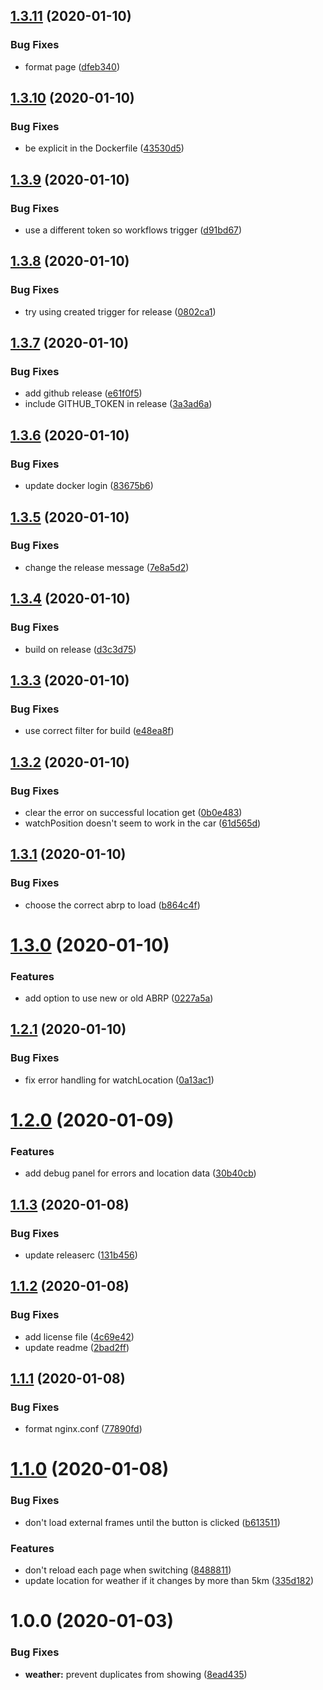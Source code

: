 ## [1.3.11](https://github.com/rickbassham/tesla-dashboard/compare/1.3.10...1.3.11) (2020-01-10)


### Bug Fixes

* format page ([dfeb340](https://github.com/rickbassham/tesla-dashboard/commit/dfeb340d55e61cf106a33d1efce5262d0eaf516c))

## [1.3.10](https://github.com/rickbassham/tesla-dashboard/compare/1.3.9...1.3.10) (2020-01-10)


### Bug Fixes

* be explicit in the Dockerfile ([43530d5](https://github.com/rickbassham/tesla-dashboard/commit/43530d555b9c8a7cde0e37ed8f07ad53e837673a))

## [1.3.9](https://github.com/rickbassham/tesla-dashboard/compare/1.3.8...1.3.9) (2020-01-10)


### Bug Fixes

* use a different token so workflows trigger ([d91bd67](https://github.com/rickbassham/tesla-dashboard/commit/d91bd678592c5b3f8a26a0cfaefc031d77d69af4))

## [1.3.8](https://github.com/rickbassham/tesla-dashboard/compare/1.3.7...1.3.8) (2020-01-10)


### Bug Fixes

* try using created trigger for release ([0802ca1](https://github.com/rickbassham/tesla-dashboard/commit/0802ca1777bf071b10f21efd0da55b6dd64942e8))

## [1.3.7](https://github.com/rickbassham/tesla-dashboard/compare/1.3.6...1.3.7) (2020-01-10)


### Bug Fixes

* add github release ([e61f0f5](https://github.com/rickbassham/tesla-dashboard/commit/e61f0f557eb409d19bc715c2aa1981455d0279a1))
* include GITHUB_TOKEN in release ([3a3ad6a](https://github.com/rickbassham/tesla-dashboard/commit/3a3ad6af8d7bb0d519a590fcd8c3667086b67ef0))

## [1.3.6](https://github.com/rickbassham/tesla-dashboard/compare/1.3.5...1.3.6) (2020-01-10)


### Bug Fixes

* update docker login ([83675b6](https://github.com/rickbassham/tesla-dashboard/commit/83675b6353d4e5e8b8cb059d291075bc647473ba))

## [1.3.5](https://github.com/rickbassham/tesla-dashboard/compare/1.3.4...1.3.5) (2020-01-10)


### Bug Fixes

* change the release message ([7e8a5d2](https://github.com/rickbassham/tesla-dashboard/commit/7e8a5d2fe1d5639535407ef5682c7b17231be3ba))

## [1.3.4](https://github.com/rickbassham/tesla-dashboard/compare/1.3.3...1.3.4) (2020-01-10)


### Bug Fixes

* build on release ([d3c3d75](https://github.com/rickbassham/tesla-dashboard/commit/d3c3d75c431b2ed58c0ff54f6fc82c74894630b3))

## [1.3.3](https://github.com/rickbassham/tesla-dashboard/compare/1.3.2...1.3.3) (2020-01-10)


### Bug Fixes

* use correct filter for build ([e48ea8f](https://github.com/rickbassham/tesla-dashboard/commit/e48ea8f67db8d0e9de143dbf3ed642f9d4fe14a6))

## [1.3.2](https://github.com/rickbassham/tesla-dashboard/compare/1.3.1...1.3.2) (2020-01-10)


### Bug Fixes

* clear the error on successful location get ([0b0e483](https://github.com/rickbassham/tesla-dashboard/commit/0b0e483b8d190c16d423cbe037c7bf1b64e5f5e6))
* watchPosition doesn't seem to work in the car ([61d565d](https://github.com/rickbassham/tesla-dashboard/commit/61d565d40d7a24a8a5c0727dfd128a9b8071e33f))

## [1.3.1](https://github.com/rickbassham/tesla-dashboard/compare/1.3.0...1.3.1) (2020-01-10)


### Bug Fixes

* choose the correct abrp to load ([b864c4f](https://github.com/rickbassham/tesla-dashboard/commit/b864c4f319e097ff1a1bbea09febc6edf6629f4a))

# [1.3.0](https://github.com/rickbassham/tesla-dashboard/compare/1.2.1...1.3.0) (2020-01-10)


### Features

* add option to use new or old ABRP ([0227a5a](https://github.com/rickbassham/tesla-dashboard/commit/0227a5a1f695923196ae3ec077c041af04d8fa45))

## [1.2.1](https://github.com/rickbassham/tesla-dashboard/compare/1.2.0...1.2.1) (2020-01-10)


### Bug Fixes

* fix error handling for watchLocation ([0a13ac1](https://github.com/rickbassham/tesla-dashboard/commit/0a13ac10d21a29fd1bf11cfbab718d8dd246c2e7))

# [1.2.0](https://github.com/rickbassham/tesla-dashboard/compare/1.1.3...1.2.0) (2020-01-09)


### Features

* add debug panel for errors and location data ([30b40cb](https://github.com/rickbassham/tesla-dashboard/commit/30b40cb3cd272abfcaf4a3842855e757fdf337d5))

## [1.1.3](https://github.com/rickbassham/tesla-dashboard/compare/1.1.2...1.1.3) (2020-01-08)


### Bug Fixes

* update releaserc ([131b456](https://github.com/rickbassham/tesla-dashboard/commit/131b4566db5ea856adb654fce7733e9dc4765bd1))

## [1.1.2](https://github.com/rickbassham/tesla-dashboard/compare/1.1.1...1.1.2) (2020-01-08)


### Bug Fixes

* add license file ([4c69e42](https://github.com/rickbassham/tesla-dashboard/commit/4c69e4248da3bf8718c44190c1eff7263469bd02))
* update readme ([2bad2ff](https://github.com/rickbassham/tesla-dashboard/commit/2bad2ff8cd732fd087e45d5704e643ecb7ff2a53))

## [1.1.1](https://github.com/rickbassham/tesla-dashboard/compare/1.1.0...1.1.1) (2020-01-08)


### Bug Fixes

* format nginx.conf ([77890fd](https://github.com/rickbassham/tesla-dashboard/commit/77890fd134f2568d0e073bcf571275c79a685124))

# [1.1.0](https://github.com/rickbassham/tesla-dashboard/compare/1.0.0...1.1.0) (2020-01-08)


### Bug Fixes

* don't load external frames until the button is clicked ([b613511](https://github.com/rickbassham/tesla-dashboard/commit/b6135116ac3c9c61d334cf1b56f8c5c203f2d777))


### Features

* don't reload each page when switching ([8488811](https://github.com/rickbassham/tesla-dashboard/commit/8488811335b872d6ec07a51150e061ca05a678b5))
* update location for weather if it changes by more than 5km ([335d182](https://github.com/rickbassham/tesla-dashboard/commit/335d1827d9331abe1c7b201b7309bcdbf7eeba51))

# 1.0.0 (2020-01-03)


### Bug Fixes

* **weather:** prevent duplicates from showing ([8ead435](https://github.com/rickbassham/tesla-dashboard/commit/8ead435465c091216cb06bdff8ff3110bdde8131))
